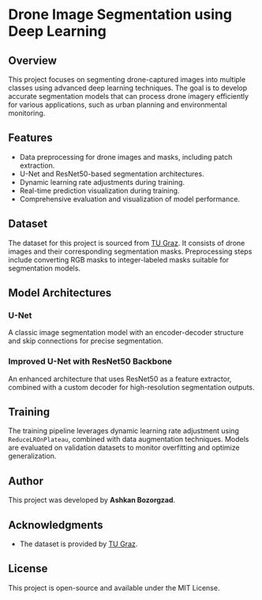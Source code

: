 # Drone Image Segmentation using Deep Learning

## Overview
This project focuses on segmenting drone-captured images into multiple classes using advanced deep learning techniques. The goal is to develop accurate segmentation models that can process drone imagery efficiently for various applications, such as urban planning and environmental monitoring.

## Features
- Data preprocessing for drone images and masks, including patch extraction.
- U-Net and ResNet50-based segmentation architectures.
- Dynamic learning rate adjustments during training.
- Real-time prediction visualization during training.
- Comprehensive evaluation and visualization of model performance.

## Dataset
The dataset for this project is sourced from [TU Graz](https://www.tugraz.at/index.php?id=22387). It consists of drone images and their corresponding segmentation masks. Preprocessing steps include converting RGB masks to integer-labeled masks suitable for segmentation models.

## Model Architectures
### U-Net
A classic image segmentation model with an encoder-decoder structure and skip connections for precise segmentation.

### Improved U-Net with ResNet50 Backbone
An enhanced architecture that uses ResNet50 as a feature extractor, combined with a custom decoder for high-resolution segmentation outputs.

## Training
The training pipeline leverages dynamic learning rate adjustment using `ReduceLROnPlateau`, combined with data augmentation techniques. Models are evaluated on validation datasets to monitor overfitting and optimize generalization.

## Author
This project was developed by **Ashkan Bozorgzad**.

## Acknowledgments
- The dataset is provided by [TU Graz](https://www.tugraz.at/index.php?id=22387).


## License
This project is open-source and available under the MIT License.
